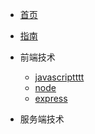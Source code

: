 * [首页](README)
* [指南](guide)

*  前端技术
    * [javascriptttt](show/javascript/)
    * [node](show/nodejs/)
    * [express](show/express/)
*  服务端技术